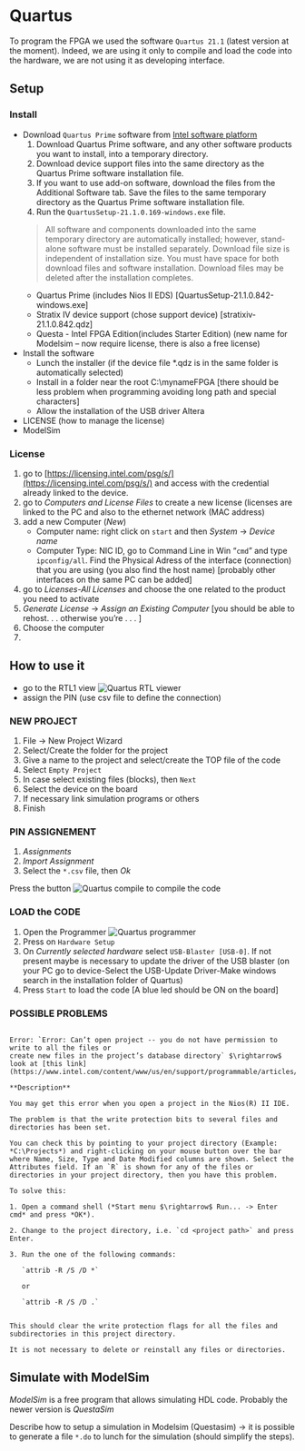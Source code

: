 # Quartus

To program the FPGA we used the software `Quartus 21.1` (latest version at the moment). Indeed, we are using it only to compile and load the code into the hardware, we are not using it as developing interface.


## Setup

### Install


- Download `Quartus Prime` software from [Intel software platform](https://fpgasoftware.intel.com/?edition=standard)
   1. Download Quartus Prime software, and any other software products you want to install, into a temporary directory.
   2. Download device support files into the same directory as the Quartus Prime software installation file.
   3. If you want to use add-on software, download the files from the Additional Software tab. Save the files to the same temporary directory as the Quartus Prime software installation file.
   4. Run the `QuartusSetup-21.1.0.169-windows.exe` file.
   > All software and components downloaded into the same temporary directory are automatically installed; however, stand-alone software must be installed separately.
   > Download file size is independent of installation size. You must have space for both download files and software installation. Download files may be deleted after the installation completes.
   - Quartus Prime (includes Nios II EDS) [QuartusSetup-21.1.0.842-windows.exe]
   - Stratix IV device support (chose support device) [stratixiv-21.1.0.842.qdz]
   - Questa - Intel FPGA Edition(includes Starter Edition) (new name for Modelsim – now require license, there is also a free license)
- Install the software
   - Lunch the installer (if the device file *.qdz is in the same folder is automatically selected)
   - Install in a folder near the root C:\mynameFPGA [there should be less problem when programming avoiding long path and special characters]
   - Allow the installation of the USB driver Altera
- LICENSE (how to manage the license)
- ModelSim


### License

1. go to [https://licensing.intel.com/psg/s/](https://licensing.intel.com/psg/s/) and access with the credential already linked to the device.
2. go to *Computers and License Files* to create a new license (licenses are linked to the PC and also to the
ethernet network (MAC address)
1. add a new Computer (*New*)
   - Computer name: right click on `start` and then *System* $\rightarrow$ *Device name*
   - Computer Type: NIC ID, go to Command Line in Win “`cmd`” and type `ipconfig/all`. Find the Physical Adress of the interface (connection) that you are using (you also find the host name) [probably other interfaces on the same PC can be added]
2. go to *Licenses-All Licenses* and choose the one related to the product you need to activate
3. *Generate License* $\rightarrow$ *Assign an Existing Computer* [you should be able to rehost. . . otherwise you’re . . . ]
4. Choose the computer
7.

## How to use it

- go to the RTL1 view ![Quartus RTL viewer](../images/ico/quartus_RTL.png) 
- assign the PIN (use csv file to define the connection)
  
### NEW PROJECT
1. File $\rightarrow$ New Project Wizard
2. Select/Create the folder for the project
3. Give a name to the project and select/create the TOP file of the code
4. Select `Empty Project`
5. In case select existing files (blocks), then `Next`
6. Select the device on the board
7. If necessary link simulation programs or others
8. Finish

### PIN ASSIGNEMENT
1. *Assignments*
2. *Import Assignment*
3. Select the `*.csv` file, then *Ok*

Press the button ![Quartus compile](../images/ico/quartus_compile.png)  to compile the code

### LOAD the CODE
1. Open the Programmer ![Quartus programmer](../images/ico/quartus_programmer.png) 
2. Press on `Hardware Setup`
3. On *Currently selected hardware* select `USB-Blaster [USB-0]`. If not present maybe is necessary to update the driver of the USB blaster (on your PC go to device-Select the USB-Update Driver-Make windows search
in the installation folder of Quartus)
1. Press `Start` to load the code [A blue led should be ON on the board]

### POSSIBLE PROBLEMS


```{important}

Error: `Error: Can’t open project -- you do not have permission to write to all the files or
create new files in the project’s database directory` $\rightarrow$ look at [this link](https://www.intel.com/content/www/us/en/support/programmable/articles/000084612.html)

**Description**

You may get this error when you open a project in the Nios(R) II IDE.

The problem is that the write protection bits to several files and directories has been set.

You can check this by pointing to your project directory (Example: *C:\Projects*) and right-clicking on your mouse button over the bar where Name, Size, Type and Date Modified columns are shown. Select the Attributes field. If an `R` is shown for any of the files or directories in your project directory, then you have this problem.

To solve this:

1. Open a command shell (*Start menu $\rightarrow$ Run... -> Enter cmd* and press *OK*).

2. Change to the project directory, i.e. `cd <project path>` and press Enter.

3. Run the one of the following commands:

   `attrib -R /S /D *`

   or

   `attrib -R /S /D .`


This should clear the write protection flags for all the files and subdirectories in this project directory.

It is not necessary to delete or reinstall any files or directories.
```





## Simulate with ModelSim

*ModelSim* is a free program that allows simulating HDL code. Probably the newer version is *QuestaSim*

Describe how to setup a simulation in Modelsim (Questasim)
$\rightarrow$ it is possible to generate a file `*.do` to lunch for the simulation (should simplify the steps).



